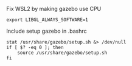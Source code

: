 Fix WSL2 by making gazebo use CPU 

```
export LIBGL_ALWAYS_SOFTWARE=1
```

Include setup gazebo in .bashrc
```
stat /usr/share/gazebo/setup.sh &> /dev/null
if [ $? -eq 0 ]; then
    source /usr/share/gazebo/setup.sh
fi
```
